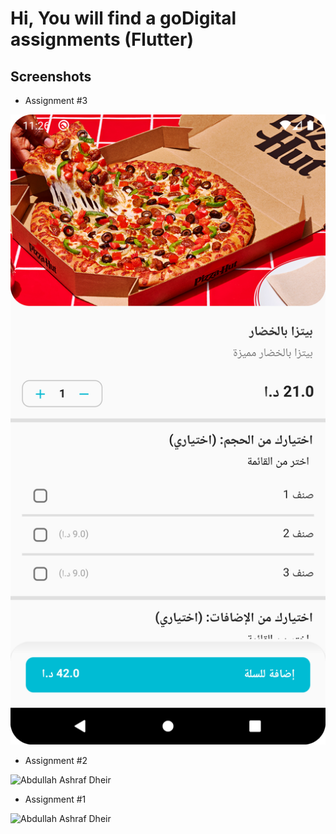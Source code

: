 # Hi, You will find a goDigital assignments (Flutter)

## Screenshots

- Assignment #3

![Abdullah Ashraf Dheir](/screenshots/assignment_3/1.png "Assignment #3 - 1")

- Assignment #2

![Abdullah Ashraf Dheir](/screenshots/assignment_2/1.png "Assignment #2 - 1")

- Assignment #1

![Abdullah Ashraf Dheir](/screenshots/assignment_1/1.png "Assignment #1 - 1")

